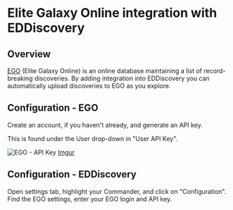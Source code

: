 # Elite Galaxy Online integration with EDDiscovery

## Overview
[EGO](http://www.elitegalaxyonline.com/) (Elite Galaxy Online) is an online database maintaining a list of record-breaking discoveries. By adding integration into EDDiscovery you can automatically upload discoveries to EGO as you explore.

## Configuration - EGO
Create an account, if you haven't already, and generate an API key.

This is found under the User drop-down in "User API Key".

![EGO - API Key](http://imgur.com/a/4pJA2)
[Imgur](http://i.imgur.com/UEt7TBo.png)

## Configuration - EDDiscovery

<TODO>

Open settings tab, highlight your Commander, and click on "Configuration". Find the EGO settings, enter your EGO login and API key.